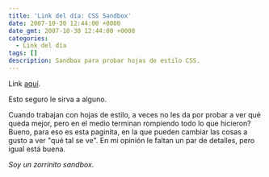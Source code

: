 ```yaml
---
title: 'Link del día: CSS Sandbox'
date: 2007-10-30 12:44:00 +0000
date_gmt: 2007-10-30 12:44:00 +0000
categories:
  - Link del día
tags: []
description: Sandbox para probar hojas de estilo CSS.
---
```



Link [aquí](http://aurelio.net/css-sandbox/).

Esto seguro le sirva a alguno.

Cuando trabajan con hojas de estilo, a veces no les da por probar a ver qué queda mejor, pero en el medio terminan rompiendo todo lo que hicieron? Bueno, para eso es esta paginita, en la que pueden cambiar las cosas a gusto a ver "qué tal se ve". En mi opinión le faltan un par de detalles, pero igual está buena.

_Soy un zorrinito sandbox._
